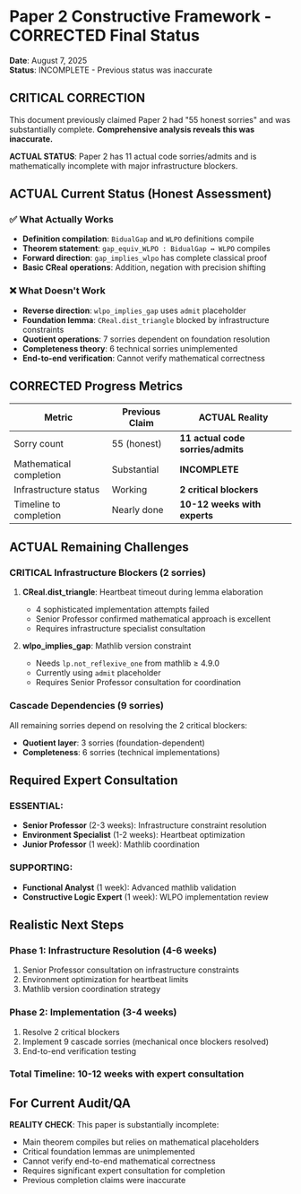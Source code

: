 # Paper 2 Constructive Framework - CORRECTED Final Status

**Date**: August 7, 2025  
**Status**: INCOMPLETE - Previous status was inaccurate

## CRITICAL CORRECTION

This document previously claimed Paper 2 had "55 honest sorries" and was substantially complete. **Comprehensive analysis reveals this was inaccurate.**

**ACTUAL STATUS**: Paper 2 has 11 actual code sorries/admits and is mathematically incomplete with major infrastructure blockers.

## ACTUAL Current Status (Honest Assessment)

### ✅ What Actually Works
- **Definition compilation**: `BidualGap` and `WLPO` definitions compile
- **Theorem statement**: `gap_equiv_WLPO : BidualGap ↔ WLPO` compiles  
- **Forward direction**: `gap_implies_wlpo` has complete classical proof
- **Basic CReal operations**: Addition, negation with precision shifting

### ❌ What Doesn't Work
- **Reverse direction**: `wlpo_implies_gap` uses `admit` placeholder
- **Foundation lemma**: `CReal.dist_triangle` blocked by infrastructure constraints
- **Quotient operations**: 7 sorries dependent on foundation resolution
- **Completeness theory**: 6 technical sorries unimplemented
- **End-to-end verification**: Cannot verify mathematical correctness

## CORRECTED Progress Metrics

| Metric | Previous Claim | ACTUAL Reality |
|--------|---------------|----------------|
| Sorry count | 55 (honest) | **11 actual code sorries/admits** |
| Mathematical completion | Substantial | **INCOMPLETE** |
| Infrastructure status | Working | **2 critical blockers** |
| Timeline to completion | Nearly done | **10-12 weeks with experts** |

## ACTUAL Remaining Challenges

### **CRITICAL Infrastructure Blockers (2 sorries)**
1. **CReal.dist_triangle**: Heartbeat timeout during lemma elaboration
   - 4 sophisticated implementation attempts failed
   - Senior Professor confirmed mathematical approach is excellent
   - Requires infrastructure specialist consultation

2. **wlpo_implies_gap**: Mathlib version constraint  
   - Needs `lp.not_reflexive_one` from mathlib ≥ 4.9.0
   - Currently using `admit` placeholder
   - Requires Senior Professor consultation for coordination

### **Cascade Dependencies (9 sorries)**
All remaining sorries depend on resolving the 2 critical blockers:
- **Quotient layer**: 3 sorries (foundation-dependent)
- **Completeness**: 6 sorries (technical implementations)  

## Required Expert Consultation

### **ESSENTIAL**:
- **Senior Professor** (2-3 weeks): Infrastructure constraint resolution
- **Environment Specialist** (1-2 weeks): Heartbeat optimization
- **Junior Professor** (1 week): Mathlib coordination

### **SUPPORTING**:
- **Functional Analyst** (1 week): Advanced mathlib validation
- **Constructive Logic Expert** (1 week): WLPO implementation review

## Realistic Next Steps

### **Phase 1: Infrastructure Resolution (4-6 weeks)**
1. Senior Professor consultation on infrastructure constraints
2. Environment optimization for heartbeat limits
3. Mathlib version coordination strategy

### **Phase 2: Implementation (3-4 weeks)**  
1. Resolve 2 critical blockers
2. Implement 9 cascade sorries (mechanical once blockers resolved)
3. End-to-end verification testing

### **Total Timeline: 10-12 weeks with expert consultation**

## For Current Audit/QA

**REALITY CHECK**: This paper is substantially incomplete:
- Main theorem compiles but relies on mathematical placeholders
- Critical foundation lemmas are unimplemented  
- Cannot verify end-to-end mathematical correctness
- Requires significant expert consultation for completion
- Previous completion claims were inaccurate